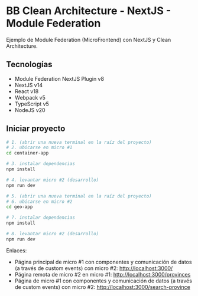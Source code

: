 # BB Clean Architecture - NextJS - Module Federation

Ejemplo de Module Federation (MicroFrontend) con NextJS y Clean Architecture.

## Tecnologías

- Module Federation NextJS Plugin v8
- NextJS v14
- React v18
- Webpack v5
- TypeScript v5
- NodeJS v20

## Iniciar proyecto

```bash
# 1. (abrir una nueva terminal en la raíz del proyecto)
# 2. ubicarse en micro #1
cd container-app

# 3. instalar dependencias
npm install

# 4. levantar micro #2 (desarrollo)
npm run dev

# 5. (abrir una nueva terminal en la raíz del proyecto)
# 6. ubicarse en micro #2
cd geo-app

# 7. instalar dependencias
npm install

# 8. levantar micro #2 (desarrollo)
npm run dev
```

Enlaces:

- Página principal de micro #1 con componentes y comunicación de datos (a través de custom events) con micro #2: <http://localhost:3000/>
- Página remota de micro #2 en micro #1: <http://localhost:3000/provinces>
- Página de micro #1 con componentes y comunicación de datos (a través de custom events) con micro #2: <http://localhost:3000/search-province>
